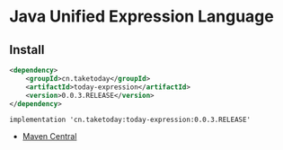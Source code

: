 # Java Unified Expression Language


## Install

```xml
<dependency>
    <groupId>cn.taketoday</groupId>
    <artifactId>today-expression</artifactId>
    <version>0.0.3.RELEASE</version>
</dependency>
```

```
implementation 'cn.taketoday:today-expression:0.0.3.RELEASE'
```

- [Maven Central](https://search.maven.org/artifact/cn.taketoday/today-expression)

